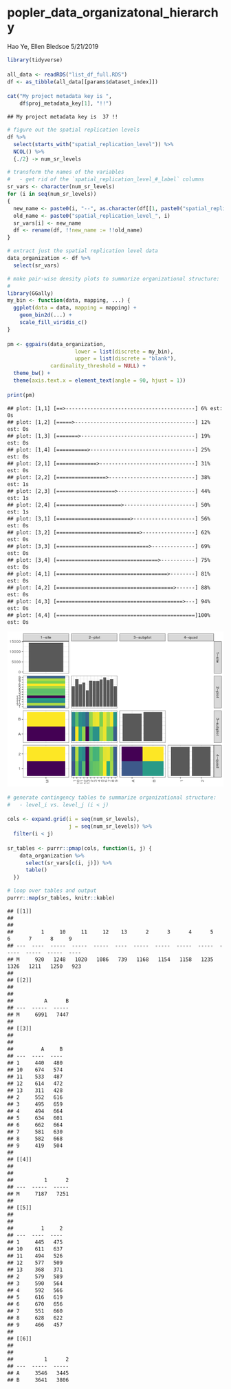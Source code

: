 popler\_data\_organizatonal\_hierarchy
================
Hao Ye, Ellen Bledsoe
5/21/2019

``` r
library(tidyverse)

all_data <- readRDS("list_df_full.RDS")
df <- as_tibble(all_data[[params$dataset_index]])

cat("My project metadata key is ", 
    df$proj_metadata_key[1], "!!")
```

    ## My project metadata key is  37 !!

``` r
# figure out the spatial replication levels
df %>% 
  select(starts_with("spatial_replication_level")) %>%
  NCOL() %>%
  {./2} -> num_sr_levels
```

``` r
# transform the names of the variables
#   - get rid of the `spatial_replication_level_#_label` columns
sr_vars <- character(num_sr_levels)
for (i in seq(num_sr_levels))
{
  new_name <- paste0(i, "--", as.character(df[[1, paste0("spatial_replication_level_", i, "_label")]]))
  old_name <- paste0("spatial_replication_level_", i)
  sr_vars[i] <- new_name
  df <- rename(df, !!new_name := !!old_name)
}
```

``` r
# extract just the spatial replication level data
data_organization <- df %>%
  select(sr_vars)
```

``` r
# make pair-wise density plots to summarize organizational structure:
# 
library(GGally)
my_bin <- function(data, mapping, ...) {
  ggplot(data = data, mapping = mapping) +
    geom_bin2d(...) +
    scale_fill_viridis_c()
}

pm <- ggpairs(data_organization, 
                      lower = list(discrete = my_bin), 
                      upper = list(discrete = "blank"), 
              cardinality_threshold = NULL) + 
  theme_bw() + 
  theme(axis.text.x = element_text(angle = 90, hjust = 1))

print(pm)
```

    ## plot: [1,1] [==>------------------------------------------] 6% est: 0s
    ## plot: [1,2] [=====>---------------------------------------] 12% est: 0s
    ## plot: [1,3] [=======>-------------------------------------] 19% est: 0s
    ## plot: [1,4] [==========>----------------------------------] 25% est: 0s
    ## plot: [2,1] [=============>-------------------------------] 31% est: 0s
    ## plot: [2,2] [================>----------------------------] 38% est: 1s
    ## plot: [2,3] [===================>-------------------------] 44% est: 1s
    ## plot: [2,4] [=====================>-----------------------] 50% est: 1s
    ## plot: [3,1] [========================>--------------------] 56% est: 0s
    ## plot: [3,2] [===========================>-----------------] 62% est: 0s
    ## plot: [3,3] [==============================>--------------] 69% est: 0s
    ## plot: [3,4] [=================================>-----------] 75% est: 0s
    ## plot: [4,1] [====================================>--------] 81% est: 0s
    ## plot: [4,2] [======================================>------] 88% est: 0s
    ## plot: [4,3] [=========================================>---] 94% est: 0s
    ## plot: [4,4] [=============================================]100% est: 0s

![](data_report-14_files/figure-markdown_github/unnamed-chunk-5-1.png)

``` r
# generate contingency tables to summarize organizational structure:
#   - level_i vs. level_j (i < j)

cols <- expand.grid(i = seq(num_sr_levels), 
                    j = seq(num_sr_levels)) %>%
  filter(i < j)

sr_tables <- purrr::pmap(cols, function(i, j) {
    data_organization %>%
      select(sr_vars[c(i, j)]) %>%
      table()
  })
```

``` r
# loop over tables and output
purrr::map(sr_tables, knitr::kable)
```

    ## [[1]]
    ## 
    ## 
    ##         1     10     11     12    13      2      3      4      5      6      7      8     9
    ## ---  ----  -----  -----  -----  ----  -----  -----  -----  -----  -----  -----  -----  ----
    ## M     920   1248   1020   1086   739   1168   1154   1158   1235   1326   1211   1250   923
    ## 
    ## [[2]]
    ## 
    ## 
    ##          A      B
    ## ---  -----  -----
    ## M     6991   7447
    ## 
    ## [[3]]
    ## 
    ## 
    ##         A     B
    ## ---  ----  ----
    ## 1     440   480
    ## 10    674   574
    ## 11    533   487
    ## 12    614   472
    ## 13    311   428
    ## 2     552   616
    ## 3     495   659
    ## 4     494   664
    ## 5     634   601
    ## 6     662   664
    ## 7     581   630
    ## 8     582   668
    ## 9     419   504
    ## 
    ## [[4]]
    ## 
    ## 
    ##          1      2
    ## ---  -----  -----
    ## M     7187   7251
    ## 
    ## [[5]]
    ## 
    ## 
    ##         1     2
    ## ---  ----  ----
    ## 1     445   475
    ## 10    611   637
    ## 11    494   526
    ## 12    577   509
    ## 13    368   371
    ## 2     579   589
    ## 3     590   564
    ## 4     592   566
    ## 5     616   619
    ## 6     670   656
    ## 7     551   660
    ## 8     628   622
    ## 9     466   457
    ## 
    ## [[6]]
    ## 
    ## 
    ##          1      2
    ## ---  -----  -----
    ## A     3546   3445
    ## B     3641   3806
